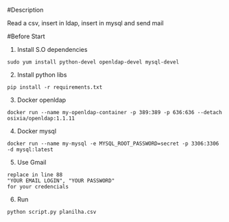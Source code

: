#Description

Read a csv, insert in ldap, insert in mysql and send mail

#Before Start

1. Install S.O dependencies

```
sudo yum install python-devel openldap-devel mysql-devel
```

2. Install python libs
```
pip install -r requirements.txt
```

3. Docker openldap
```
docker run --name my-openldap-container -p 389:389 -p 636:636 --detach osixia/openldap:1.1.11
```

4. Docker mysql
```
docker run --name my-mysql -e MYSQL_ROOT_PASSWORD=secret -p 3306:3306 -d mysql:latest

```

5. Use Gmail
```
replace in line 88
"YOUR EMAIL LOGIN", "YOUR PASSWORD"
for your credencials
```

6. Run
```
python script.py planilha.csv
```